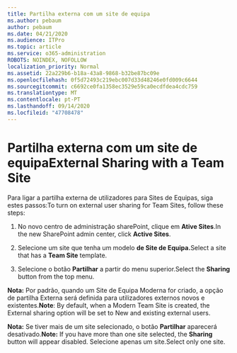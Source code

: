 ```yaml
---
title: Partilha externa com um site de equipa
ms.author: pebaum
author: pebaum
ms.date: 04/21/2020
ms.audience: ITPro
ms.topic: article
ms.service: o365-administration
ROBOTS: NOINDEX, NOFOLLOW
localization_priority: Normal
ms.assetid: 22a229b6-b18a-43a8-9868-b32be87bc09e
ms.openlocfilehash: 0f5d72493c219ebc007d33d48246e0fd009c6644
ms.sourcegitcommit: c6692ce0fa1358ec3529e59ca0ecdfdea4cdc759
ms.translationtype: MT
ms.contentlocale: pt-PT
ms.lasthandoff: 09/14/2020
ms.locfileid: "47708478"
---
```

# <a name="external-sharing-with-a-team-site"></a><span data-ttu-id="89f7b-102">Partilha externa com um site de equipa</span><span class="sxs-lookup"><span data-stu-id="89f7b-102">External Sharing with a Team Site</span></span>

<span data-ttu-id="89f7b-103">Para ligar a partilha externa de utilizadores para Sites de Equipas, siga estes passos:</span><span class="sxs-lookup"><span data-stu-id="89f7b-103">To turn on external user sharing for Team Sites, follow these steps:</span></span> 
  
1. <span data-ttu-id="89f7b-104">No novo centro de administração sharePoint, clique em **Ative Sites**.</span><span class="sxs-lookup"><span data-stu-id="89f7b-104">In the new SharePoint admin center, click **Active Sites**.</span></span>
  
2. <span data-ttu-id="89f7b-105">Selecione um site que tenha um modelo **de Site de Equipa.**</span><span class="sxs-lookup"><span data-stu-id="89f7b-105">Select a site that has a **Team Site** template.</span></span> 
  
3. <span data-ttu-id="89f7b-106">Selecione o botão **Partilhar** a partir do menu superior.</span><span class="sxs-lookup"><span data-stu-id="89f7b-106">Select the **Sharing** button from the top menu.</span></span> 
  
 <span data-ttu-id="89f7b-107">**Nota:** Por padrão, quando um Site de Equipa Moderna for criado, a opção de partilha Externa será definida para utilizadores externos novos e existentes.</span><span class="sxs-lookup"><span data-stu-id="89f7b-107">**Note**: By default, when a Modern Team Site is created, the External sharing option will be set to New and existing external users.</span></span> 
  
 <span data-ttu-id="89f7b-108">**Nota:** Se tiver mais de um site selecionado, o botão **Partilhar** aparecerá desativado.</span><span class="sxs-lookup"><span data-stu-id="89f7b-108">**Note:** If you have more than one site selected, the **Sharing** button will appear disabled.</span></span> <span data-ttu-id="89f7b-109">Selecione apenas um site.</span><span class="sxs-lookup"><span data-stu-id="89f7b-109">Select only one site.</span></span> 
  

